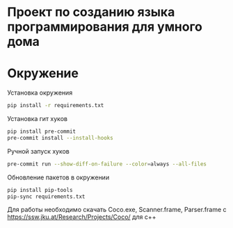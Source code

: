 # Проект по созданию языка программирования для умного дома

#  Окружение

Установка окружения

```bash
pip install -r requirements.txt
```

Установка гит хуков
```bash
pip install pre-commit
pre-commit install --install-hooks
```

Ручной запуск хуков
```bash
pre-commit run --show-diff-on-failure --color=always --all-files
```

Обновление пакетов в окружении
```bash
pip install pip-tools
pip-sync requirements.txt
```

Для работы необходимо скачать Coco.exe, Scanner.frame, Parser.frame с https://ssw.jku.at/Research/Projects/Coco/ для c++
